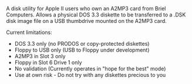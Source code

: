 A disk utility for Apple II users who own an A2MP3 card from Briel Computers.  Allows a physical DOS 3.3 diskette to be transferred to a .DSK disk image file on a USB thumbdrive mounted on the A2MP3 card.

Current limitations:

  * DOS 3.3 only (no PRODOS or copy-protected diskettes)
  * Floppy to USB only (USB to Floppy under development)
  * A2MP3 in Slot 3 only
  * Floppy in Slot 6 Drive 1 only
  * No validation (Currently operates in "hope for the best" mode)
  * Use at own risk - Do not try with any diskettes precious to you
